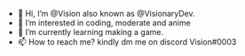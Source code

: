 - 👋 Hi, I’m @Vision also known as @VisionaryDev.
- 👀 I’m interested in coding, moderate and anime
- 🌱 I’m currently learning making a game.
- 📫 How to reach me? kindly dm me on discord Vision#0003

<!---
VisionaryDev/VisionaryDev is a ✨ special ✨ repository because its `README.md` (this file) appears on your GitHub profile.
You can click the Preview link to take a look at your changes.
--->
